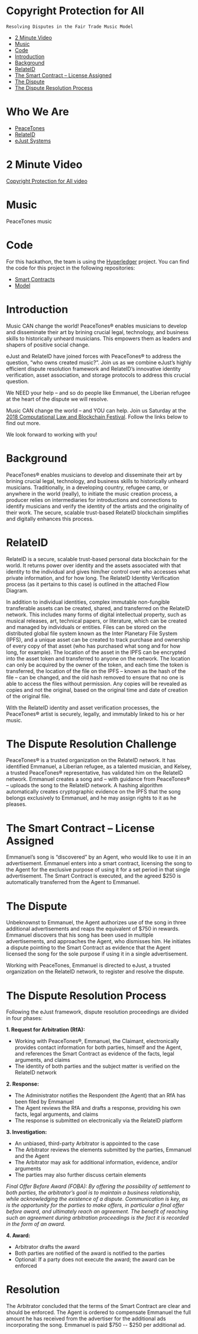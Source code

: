 # Copyright Protection for All
```
Resolving Disputes in the Fair Trade Music Model
```

   * [2 Minute Video](#2-minute-video)
   * [Music](#music)
   * [Code](#code)
   * [Introduction](#introduction)
   * [Background](#background)
   * [RelateID](#relateid)
   * [The Smart Contract – License Assigned](#the-smart-contract--license-assigned)
   * [The Dispute](#the-dispute)
   * [The Dispute Resolution Process](#the-dispute-resolution-process)

# Who We Are
* [PeaceTones](https://peacetones.org)
* [RelateID](https://relateid.com)
* [eJust Systems](https://www.ejustsystems.com/)

# 2 Minute Video
[Copyright Protection for All video](http://www.youtube.com/watch?v=IBMa7vf2e7c&t=35s)

# Music
PeaceTones music

# Code
For this hackathon, the team is using the [Hyperledger](https://www.hyperledger.org/) project. You can find the code for this project in the following repositories:
* [Smart Contracts](https://github.com/relateid/cl-and-b-ny-2018)
* [Model](https://github.com/relateid/cl-and-b-ny-2018-model)

# Introduction
Music CAN change the world! PeaceTones&reg; enables musicians to develop and disseminate their art by brining crucial legal, technology, and business skills to historically unheard musicians. This empowers them as leaders and shapers of positive social change.

eJust and RelateID have joined forces with PeaceTones&reg; to address the question, “who owns created music?”. Join us as we combine eJust’s highly efficient dispute resolution framework and RelateID’s innovative identity verification, asset association, and storage protocols to address this crucial question.

We NEED your help – and so do people like Emmanuel, the Liberian refugee at the heart of the dispute we will resolve.

Music CAN change the world – and YOU can help. Join us Saturday at the [2018 Computational Law and Blockchain Festival](https://legalhackers.org/clbfest2018/). Follow the links below to find out more.

We look forward to working with you!

# Background
PeaceTones&reg; enables musicians to develop and disseminate their art by brining crucial legal, technology, and business skills to historically unheard musicians. Traditionally, in a developing country, refugee camp, or anywhere in the world (really), to initiate the music creation process, a producer relies on intermediaries for introductions and connections to identify musicians and verify the identity of the artists and the originality of their work. The secure, scalable trust-based RelateID blockchain simplifies and digitally enhances this process.

# RelateID
RelateID is a secure, scalable trust-based personal data blockchain for the world. It returns power over identity and the assets associated with that identity to the individual and gives him/her control over who accesses what private information, and for how long. The RelateID Identity Verification process (as it pertains to this case) is outlined in the attached Flow Diagram.

In addition to individual identities, complex immutable non-fungible transferable assets can be created, shared, and transferred on the RelateID network. This includes many forms of digital intellectual property, such as musical releases, art, technical papers, or literature, which can be created and managed by individuals or entities. Files can be stored on the distributed global file system known as the Inter Planetary File System (IPFS), and a unique asset can be created to track purchase and ownership of every copy of that asset (who has purchased what song and for how long, for example). The location of the asset in the IPFS can be encrypted into the asset token and transferred to anyone on the network. The location can only be acquired by the owner of the token, and each time the token is transferred, the location of the file on the IPFS – known as the hash of the file – can be changed, and the old hash removed to ensure that no one is able to access the files without permission. Any copies will be revealed as copies and not the original, based on the original time and date of creation of the original file.

With the RelateID identity and asset verification processes, the PeaceTones&reg; artist is securely, legally, and immutably linked to his or her music.

# The Dispute Resolution Challenge
PeaceTones&reg; is a trusted organization on the RelateID network. It has identified Emmanuel, a Liberian refugee, as a talented musician, and Kelsey, a trusted PeaceTones&reg; representative, has validated him on the RelateID network. Emmanuel creates a song and – with guidance from PeaceTones&reg; – uploads the song to the RelateID network. A hashing algorithm automatically creates cryptographic evidence on the IPFS that the song belongs exclusively to Emmanuel, and he may assign rights to it as he pleases.

# The Smart Contract – License Assigned
Emmanuel’s song is “discovered” by an Agent, who would like to use it in an advertisement. Emmanuel enters into a smart contract, licensing the song to the Agent for the exclusive purpose of using it for a set period in that single advertisement. The Smart Contract is executed, and the agreed $250 is automatically transferred from the Agent to Emmanuel.

# The Dispute
Unbeknownst to Emmanuel, the Agent authorizes use of the song in three additional advertisements and reaps the equivalent of $750 in rewards. Emmanuel discovers that his song has been used in multiple advertisements, and approaches the Agent, who dismisses him. He initiates a dispute pointing to the Smart Contract as evidence that the Agent licensed the song for the sole purpose if using it in a single advertisement.

Working with PeaceTones, Emmanuel is directed to eJust, a trusted organization on the RelateID network, to register and resolve the dispute.

# The Dispute Resolution Process
Following the eJust framework, dispute resolution proceedings are divided in four phases:

**1. Request for Arbitration (RfA):**
  * Working with PeaceTones®, Emmanuel, the Claimant, electronically provides contact information for both parties, himself and the Agent, and references the Smart Contract as evidence of the facts, legal arguments, and claims
  * The identity of both parties and the subject matter is verified on the RelateID network

**2. Response:**
  * The Administrator notifies the Respondent (the Agent) that an RfA has been filed by Emmanuel
  * The Agent reviews the RfA and drafts a response, providing his own facts, legal arguments, and claims
  * The response is submitted on electronically via the RelateID platform

**3. Investigation:**
  * An unbiased, third-party Arbitrator is appointed to the case
  * The Arbitrator reviews the elements submitted by the parties, Emmanuel and the Agent
  * The Arbitrator may ask for additional information, evidence, and/or arguments
  * The parties may also further discuss certain elements

*Final Offer Before Award (FOBA): By offering the possibility of settlement to both parties, the arbitrator’s goal is to maintain a business relationship, while acknowledging the existence of a dispute. Communication is key, as is the opportunity for the parties to make offers, in particular a final offer before award, and ultimately reach an agreement. The benefit of reaching such an agreement during arbitration proceedings is the fact it is recorded in the form of an award.*

**4. Award:**
  * Arbitrator drafts the award
  * Both parties are notified of the award is notified to the parties
  * Optional: If a party does not execute the award; the award can be enforced
# Resolution
The Arbitrator concluded that the terms of the Smart Contract are clear and should be enforced. The Agent is ordered to compensate Emmanuel the full amount he has received from the advertiser for the additional ads incorporating the song. Emmanuel is paid $750 -- $250 per additional ad.
